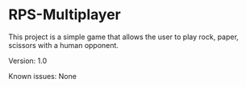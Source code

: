 # RPS-Multiplayer
This project is a simple game that allows the user to play rock, paper, scissors with a human opponent.

Version: 1.0

Known issues: None
